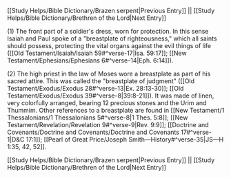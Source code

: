 [[Study Helps/Bible Dictionary/Brazen serpent|Previous Entry]]  ||  [[Study Helps/Bible Dictionary/Brethren of the Lord|Next Entry]]

 (1) The front part of a soldier's dress, worn for protection. In this sense Isaiah and Paul spoke of a "breastplate of righteousness," which all saints should possess, protecting the vital organs against the evil things of life ([[Old Testament/Isaiah/Isaiah 59#^verse-17|Isa. 59:17]]; [[New Testament/Ephesians/Ephesians 6#^verse-14|Eph. 6:14]]).

 (2) The high priest in the law of Moses wore a breastplate as part of his sacred attire. This was called the "breastplate of judgment" ([[Old Testament/Exodus/Exodus 28#^verse-13|Ex. 28:13-30]]; [[Old Testament/Exodus/Exodus 39#^verse-8|39:8-21]]). It was made of linen, very colorfully arranged, bearing 12 precious stones and the Urim and Thummim. Other references to a breastplate are found in [[New Testament/1 Thessalonians/1 Thessalonians 5#^verse-8|1 Thes. 5:8]]; [[New Testament/Revelation/Revelation 9#^verse-9|Rev. 9:9]]; [[Doctrine and Covenants/Doctrine and Covenants/Doctrine and Covenants 17#^verse-1|D&C 17:1]]; [[Pearl of Great Price/Joseph Smith—History#^verse-35|JS—H 1:35, 42, 52]].

[[Study Helps/Bible Dictionary/Brazen serpent|Previous Entry]]  ||  [[Study Helps/Bible Dictionary/Brethren of the Lord|Next Entry]]